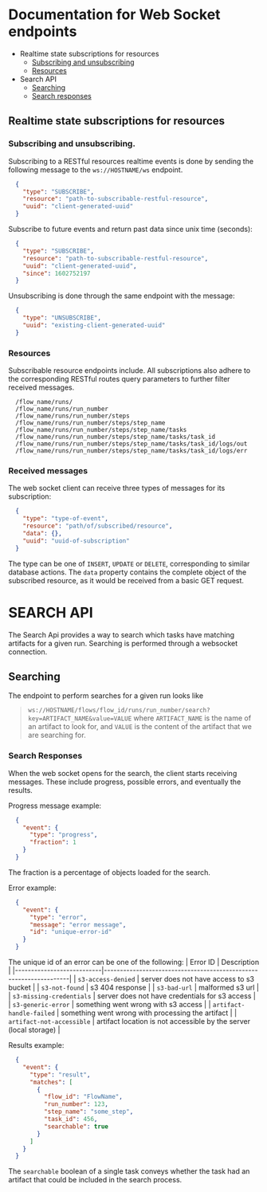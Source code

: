 # Documentation for Web Socket endpoints

- Realtime state subscriptions for resources
  - [Subscribing and unsubscribing](#subscribing-and-unsubscribing)
  - [Resources](#resources)
- Search API
  - [Searching](#searching)
  - [Search responses](#search-responses)

## Realtime state subscriptions for resources

### Subscribing and unsubscribing.
Subscribing to a RESTful resources realtime events is done by sending the following message to the
`ws://HOSTNAME/ws` endpoint.

```json
  {
    "type": "SUBSCRIBE", 
    "resource": "path-to-subscribable-restful-resource",
    "uuid": "client-generated-uuid"
  }
```

Subscribe to future events and return past data since unix time (seconds):
```json
  {
    "type": "SUBSCRIBE", 
    "resource": "path-to-subscribable-restful-resource",
    "uuid": "client-generated-uuid",
    "since": 1602752197
  }
```

Unsubscribing is done through the same endpoint with the message:
```json
  {
    "type": "UNSUBSCRIBE", 
    "uuid": "existing-client-generated-uuid"
  }
```

### Resources
Subscribable resource endpoints include. All subscriptions also adhere to the corresponding RESTful routes query parameters to further filter received messages.

```
  /flow_name/runs/
  /flow_name/runs/run_number
  /flow_name/runs/run_number/steps
  /flow_name/runs/run_number/steps/step_name
  /flow_name/runs/run_number/steps/step_name/tasks
  /flow_name/runs/run_number/steps/step_name/tasks/task_id
  /flow_name/runs/run_number/steps/step_name/tasks/task_id/logs/out
  /flow_name/runs/run_number/steps/step_name/tasks/task_id/logs/err
```

### Received messages
The web socket client can receive three types of messages for its subscription:

```json
  {
    "type": "type-of-event",
    "resource": "path/of/subscribed/resource",
    "data": {},
    "uuid": "uuid-of-subscription"
  }
```
The type can be one of `INSERT`, `UPDATE` or `DELETE`, corresponding to similar database actions.
The `data` property contains the complete object of the subscribed resource, as it would be received from a basic GET request.

# SEARCH API

The Search Api provides a way to search which tasks have matching artifacts for a given run. Searching is performed through a websocket connection.

## Searching
The endpoint to perform searches for a given run looks like
> `ws://HOSTNAME/flows/flow_id/runs/run_number/search?key=ARTIFACT_NAME&value=VALUE`
where `ARTIFACT_NAME` is the name of an artifact to look for, and `VALUE` is the content of the artifact that we are searching for.

### Search Responses
When the web socket opens for the search, the client starts receiving messages. These include progress, possible errors, and eventually the results.

Progress message example:
```json
  {
    "event": {
      "type": "progress",
      "fraction": 1
    }
  }
```
The fraction is a percentage of objects loaded for the search.

Error example:
```json
  {
    "event": {
      "type": "error",
      "message": "error message",
      "id": "unique-error-id"
    }
  }
```
The unique id of an error can be one of the following:
| Error ID                  | Description                                                       |
|---------------------------|-------------------------------------------------------------------|
| `s3-access-denied`        | server does not have access to s3 bucket                          |
| `s3-not-found`            | s3 404 response                                                   |
| `s3-bad-url`              | malformed s3 url                                                  |
| `s3-missing-credentials`  | server does not have credentials for s3 access                    |
| `s3-generic-error`        | something went wrong with s3 access                               |
| `artifact-handle-failed`  | something went wrong with processing the artifact                 |
| `artifact-not-accessible` | artifact location is not accessible by the server (local storage) |

Results example:
```json
  {
    "event": {
      "type": "result",
      "matches": [
        {
          "flow_id": "FlowName",
          "run_number": 123,
          "step_name": "some_step",
          "task_id": 456,
          "searchable": true
        }
      ]
    }
  }
```
The `searchable` boolean of a single task conveys whether the task had an artifact that could be included in the search process.

